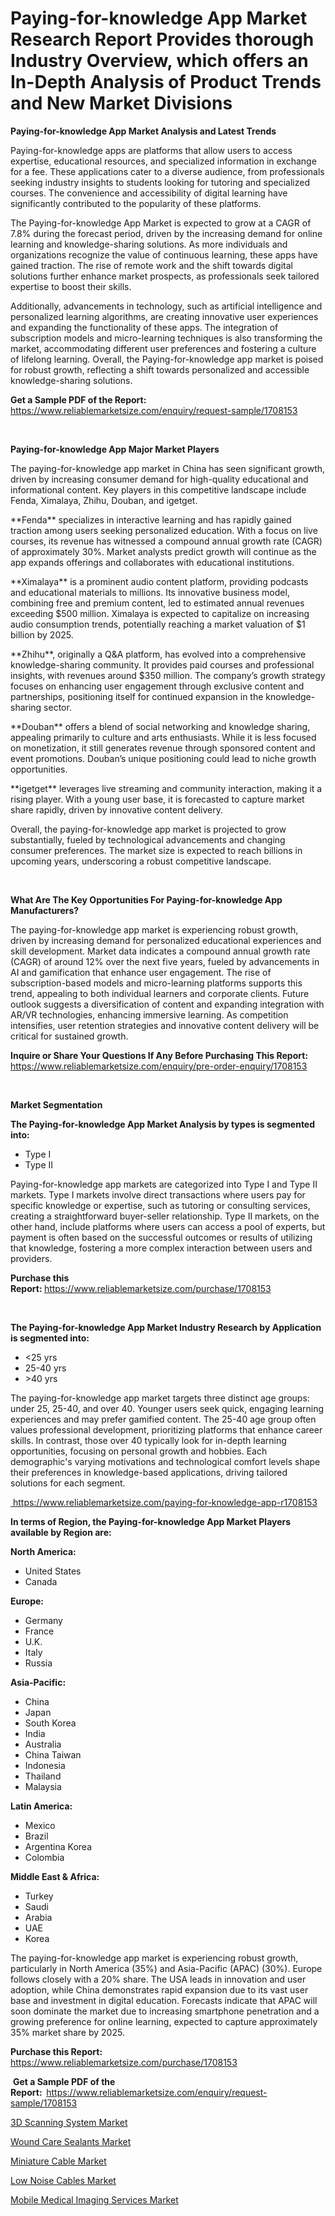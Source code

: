 <p><h1>Paying-for-knowledge App Market Research Report Provides thorough Industry Overview, which offers an In-Depth Analysis of Product Trends and New Market Divisions</h1></p><p><strong>Paying-for-knowledge App Market Analysis and Latest Trends</strong></p>
<p><p>Paying-for-knowledge apps are platforms that allow users to access expertise, educational resources, and specialized information in exchange for a fee. These applications cater to a diverse audience, from professionals seeking industry insights to students looking for tutoring and specialized courses. The convenience and accessibility of digital learning have significantly contributed to the popularity of these platforms.</p><p>The Paying-for-knowledge App Market is expected to grow at a CAGR of 7.8% during the forecast period, driven by the increasing demand for online learning and knowledge-sharing solutions. As more individuals and organizations recognize the value of continuous learning, these apps have gained traction. The rise of remote work and the shift towards digital solutions further enhance market prospects, as professionals seek tailored expertise to boost their skills.</p><p>Additionally, advancements in technology, such as artificial intelligence and personalized learning algorithms, are creating innovative user experiences and expanding the functionality of these apps. The integration of subscription models and micro-learning techniques is also transforming the market, accommodating different user preferences and fostering a culture of lifelong learning. Overall, the Paying-for-knowledge app market is poised for robust growth, reflecting a shift towards personalized and accessible knowledge-sharing solutions.</p></p>
<p><strong>Get a Sample PDF of the Report:&nbsp;</strong> <a href="https://www.reliablemarketsize.com/enquiry/request-sample/1708153?utm_campaign=1169&utm_medium=2&utm_source=Github&utm_content=ia&utm_term=07102024&utm_id=paying-for-knowledge-app">https://www.reliablemarketsize.com/enquiry/request-sample/1708153</a></p>
<p>&nbsp;</p>
<p><strong>Paying-for-knowledge App Major Market Players</strong></p>
<p><p>The paying-for-knowledge app market in China has seen significant growth, driven by increasing consumer demand for high-quality educational and informational content. Key players in this competitive landscape include Fenda, Ximalaya, Zhihu, Douban, and igetget.</p><p>**Fenda** specializes in interactive learning and has rapidly gained traction among users seeking personalized education. With a focus on live courses, its revenue has witnessed a compound annual growth rate (CAGR) of approximately 30%. Market analysts predict growth will continue as the app expands offerings and collaborates with educational institutions.</p><p>**Ximalaya** is a prominent audio content platform, providing podcasts and educational materials to millions. Its innovative business model, combining free and premium content, led to estimated annual revenues exceeding $500 million. Ximalaya is expected to capitalize on increasing audio consumption trends, potentially reaching a market valuation of $1 billion by 2025.</p><p>**Zhihu**, originally a Q&A platform, has evolved into a comprehensive knowledge-sharing community. It provides paid courses and professional insights, with revenues around $350 million. The company’s growth strategy focuses on enhancing user engagement through exclusive content and partnerships, positioning itself for continued expansion in the knowledge-sharing sector.</p><p>**Douban** offers a blend of social networking and knowledge sharing, appealing primarily to culture and arts enthusiasts. While it is less focused on monetization, it still generates revenue through sponsored content and event promotions. Douban’s unique positioning could lead to niche growth opportunities.</p><p>**igetget** leverages live streaming and community interaction, making it a rising player. With a young user base, it is forecasted to capture market share rapidly, driven by innovative content delivery.</p><p>Overall, the paying-for-knowledge app market is projected to grow substantially, fueled by technological advancements and changing consumer preferences. The market size is expected to reach billions in upcoming years, underscoring a robust competitive landscape.</p></p>
<p>&nbsp;</p>
<p><strong>What Are The Key Opportunities For Paying-for-knowledge App Manufacturers?</strong></p>
<p><p>The paying-for-knowledge app market is experiencing robust growth, driven by increasing demand for personalized educational experiences and skill development. Market data indicates a compound annual growth rate (CAGR) of around 12% over the next five years, fueled by advancements in AI and gamification that enhance user engagement. The rise of subscription-based models and micro-learning platforms supports this trend, appealing to both individual learners and corporate clients. Future outlook suggests a diversification of content and expanding integration with AR/VR technologies, enhancing immersive learning. As competition intensifies, user retention strategies and innovative content delivery will be critical for sustained growth.</p></p>
<p><strong>Inquire or Share Your Questions If Any Before Purchasing This Report:</strong> <a href="https://www.reliablemarketsize.com/enquiry/pre-order-enquiry/1708153?utm_campaign=1169&utm_medium=2&utm_source=Github&utm_content=ia&utm_term=07102024&utm_id=paying-for-knowledge-app">https://www.reliablemarketsize.com/enquiry/pre-order-enquiry/1708153</a></p>
<p>&nbsp;</p>
<p><strong>Market Segmentation</strong></p>
<p><strong>The Paying-for-knowledge App Market Analysis by types is segmented into:</strong></p>
<p><ul><li>Type I</li><li>Type II</li></ul></p>
<p><p>Paying-for-knowledge app markets are categorized into Type I and Type II markets. Type I markets involve direct transactions where users pay for specific knowledge or expertise, such as tutoring or consulting services, creating a straightforward buyer-seller relationship. Type II markets, on the other hand, include platforms where users can access a pool of experts, but payment is often based on the successful outcomes or results of utilizing that knowledge, fostering a more complex interaction between users and providers.</p></p>
<p><strong>Purchase this Report:&nbsp;</strong><a href="https://www.reliablemarketsize.com/purchase/1708153?utm_campaign=1169&utm_medium=2&utm_source=Github&utm_content=ia&utm_term=07102024&utm_id=paying-for-knowledge-app">https://www.reliablemarketsize.com/purchase/1708153</a></p>
<p>&nbsp;</p>
<p><strong>The Paying-for-knowledge App Market Industry Research by Application is segmented into:</strong></p>
<p><ul><li><25 yrs</li><li>25-40 yrs</li><li>>40 yrs</li></ul></p>
<p><p>The paying-for-knowledge app market targets three distinct age groups: under 25, 25-40, and over 40. Younger users seek quick, engaging learning experiences and may prefer gamified content. The 25-40 age group often values professional development, prioritizing platforms that enhance career skills. In contrast, those over 40 typically look for in-depth learning opportunities, focusing on personal growth and hobbies. Each demographic's varying motivations and technological comfort levels shape their preferences in knowledge-based applications, driving tailored solutions for each segment.</p></p>
<p><a href="https://www.reliablemarketsize.com/paying-for-knowledge-app-r1708153?utm_campaign=1169&utm_medium=2&utm_source=Github&utm_content=ia&utm_term=07102024&utm_id=paying-for-knowledge-app">&nbsp;https://www.reliablemarketsize.com/paying-for-knowledge-app-r1708153</a></p>
<p><strong>In terms of Region, the Paying-for-knowledge App Market Players available by Region are:</strong></p>
<p>
    <p> <strong> North America: </strong>
        <ul>
            <li>United States</li>
            <li>Canada</li>
        </ul>
        </p> 
    <p> <strong> Europe: </strong>
        <ul>
            <li>Germany</li>
            <li>France</li>
            <li>U.K.</li>
            <li>Italy</li>
            <li>Russia</li>
        </ul>
        </p> 
    <p> <strong> Asia-Pacific: </strong>
        <ul>
            <li>China</li>
            <li>Japan</li>
            <li>South Korea</li>
            <li>India</li>
            <li>Australia</li>
            <li>China Taiwan</li>
            <li>Indonesia</li>
            <li>Thailand</li>
            <li>Malaysia</li>
        </ul>
        </p> 
    <p> <strong> Latin America: </strong>
        <ul>
            <li>Mexico</li>
            <li>Brazil</li>
            <li>Argentina Korea</li>
            <li>Colombia</li>
        </ul>
        </p> 
    <p> <strong> Middle East & Africa: </strong>
        <ul>
            <li>Turkey</li>
            <li>Saudi</li>
            <li>Arabia</li>
            <li>UAE</li>
            <li>Korea</li>
        </ul>
    </p>
    </p>
<p><p>The paying-for-knowledge app market is experiencing robust growth, particularly in North America (35%) and Asia-Pacific (APAC) (30%). Europe follows closely with a 20% share. The USA leads in innovation and user adoption, while China demonstrates rapid expansion due to its vast user base and investment in digital education. Forecasts indicate that APAC will soon dominate the market due to increasing smartphone penetration and a growing preference for online learning, expected to capture approximately 35% market share by 2025.</p></p>
<p><strong>Purchase this Report: </strong><a href="https://www.reliablemarketsize.com/purchase/1708153?utm_campaign=1169&utm_medium=2&utm_source=Github&utm_content=ia&utm_term=07102024&utm_id=paying-for-knowledge-app">https://www.reliablemarketsize.com/purchase/1708153</a></p>
<p>&nbsp;<strong>Get a Sample PDF of the Report:&nbsp;&nbsp;</strong><a href="https://www.reliablemarketsize.com/enquiry/request-sample/1708153?utm_campaign=1169&utm_medium=2&utm_source=Github&utm_content=ia&utm_term=07102024&utm_id=paying-for-knowledge-app">https://www.reliablemarketsize.com/enquiry/request-sample/1708153</a></p>
<p><strong></strong></p>
<p><p><a href="https://www.linkedin.com/pulse/global-3d-scanning-system-industry-analysis-share-growth-trends-bq8uf?utm_campaign=1169&utm_medium=2&utm_source=Github&utm_content=ia&utm_term=07102024&utm_id=paying-for-knowledge-app">3D Scanning System Market</a></p><p><a href="https://www.linkedin.com/pulse/emerging-opportunities-challenges-global-wound-care-sealants-0wpve?utm_campaign=1169&utm_medium=2&utm_source=Github&utm_content=ia&utm_term=07102024&utm_id=paying-for-knowledge-app">Wound Care Sealants Market</a></p><p><a href="https://issuu.com/reportprime-2/docs/miniature-cable-market-size-2030.pp_209948a1e3c3e6?utm_campaign=1169&utm_medium=2&utm_source=Github&utm_content=ia&utm_term=07102024&utm_id=paying-for-knowledge-app">Miniature Cable Market</a></p><p><a href="https://issuu.com/reportprime-2/docs/low-noise-cables-market-size-2030.p_8b6bfa7520c90d?utm_campaign=1169&utm_medium=2&utm_source=Github&utm_content=ia&utm_term=07102024&utm_id=paying-for-knowledge-app">Low Noise Cables Market</a></p><p><a href="https://www.linkedin.com/pulse/mobile-medical-imaging-services-market-research-report-forecast-xa92f?utm_campaign=1169&utm_medium=2&utm_source=Github&utm_content=ia&utm_term=07102024&utm_id=paying-for-knowledge-app">Mobile Medical Imaging Services Market</a></p></p>